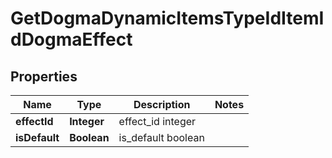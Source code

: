 
# GetDogmaDynamicItemsTypeIdItemIdDogmaEffect

## Properties
Name | Type | Description | Notes
------------ | ------------- | ------------- | -------------
**effectId** | **Integer** | effect_id integer | 
**isDefault** | **Boolean** | is_default boolean | 




